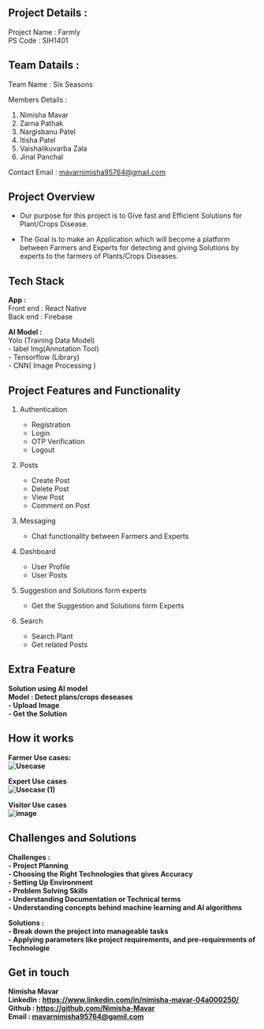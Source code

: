 ## Project Details :
Project Name : Farmly</br>
PS Code : SIH1401

## Team Datails :
Team Name : Six Seasons</br>

Members Details :<br>
1. Nimisha Mavar
2. Zarna Pathak
3. Nargisbanu Patel
4. Itisha Patel
5. Vaishalikuvarba Zala
6. Jinal Panchal

Contact Email : mavarnimisha95764@gmail.com

## Project Overview
  - Our purpose for this project is to Give fast and Efficient Solutions for Plant/Crops Disease.

  - The Goal is to make an Application which will become a platform between Farmers and Experts for detecting and giving Solutions by experts to the farmers of 
    Plants/Crops Diseases.

## Tech Stack
<b>App : </b></br>
Front end : React Native</br>
Back end : Firebase</br>

<b>AI Model :</b></br>
       Yolo (Training Data Model) </br>
          - label Img(Annotation Tool) </br>
          - Tensorflow (Library) </br>
          - CNN( Image Processing )

## Project Features and Functionality
1.  Authentication </br>
	- Registration </br>
	- Login </br>
	- OTP Verification </br>
	- Logout </br>

2. Posts </br>
	- Create Post </br>
	- Delete Post </br>
	- View Post </br>
	- Comment on Post </br>

3.  Messaging </br>
	- Chat functionality between Farmers and Experts</br>

4.  Dashboard </br>
	- User Profile</br>
	- User Posts</br>

5.  Suggestion and Solutions form experts</br>
	- Get the Suggestion and Solutions form Experts</br>

6.  Search</br>
	- Search Plant</br>
	- Get related Posts</br>

## Extra Feature<b>
  Solution using AI model</br>
  Model : Detect plans/crops deseases</br>
	- Upload Image</br>
	- Get the Solution</br>

## How it works
<b>Farmer Use cases:</b></br>
![Usecase](https://github.com/Nimisha-Mavar/Farmly/assets/112267753/67636b9a-fa3c-4ee8-833e-40fed768c8a3) </br>

<b>Expert Use cases</b></br>
![Usecase (1)](https://github.com/Nimisha-Mavar/Farmly/assets/112267753/cbe856c0-5e8c-4aa0-9775-1a768cb1823b) </br>

<b>Visitor Use cases</b></br>![image](https://github.com/Nimisha-Mavar/Farmly/assets/112267753/431a4210-1133-4450-8886-31d3ee86e2c9)


## Challenges and Solutions
<b>Challenges :</b></br>
      - Project Planning<br>
      - Choosing the Right Technologies that gives Accuracy</br>
      - Setting Up Environment</br>
      - Problem Solving Skills</br>
      - Understanding Documentation or Technical terms</br>
      - Understanding concepts behind machine learning and AI algorithms</br>

<b>Solutions :</b></br>
      - Break down the project into manageable tasks</br>
      - Applying parameters like project requirements, and pre-requirements of  Technologie</br>

## Get in touch
Nimisha Mavar </br>
LinkedIn : https://www.linkedin.com/in/nimisha-mavar-04a000250/ </br>
Github : https://github.com/Nimisha-Mavar </br>
Email : mavarnimisha95764@gamil.com




